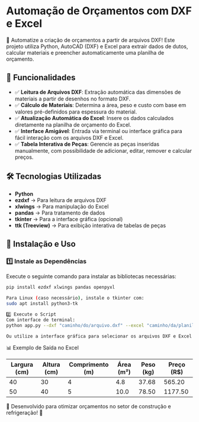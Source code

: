 # Automação de Orçamentos com DXF e Excel

🚀 Automatize a criação de orçamentos a partir de arquivos DXF! Este projeto utiliza Python, AutoCAD (DXF) e Excel para extrair dados de dutos, calcular materiais e preencher automaticamente uma planilha de orçamento.

## 📌 Funcionalidades
- ✅ **Leitura de Arquivos DXF**: Extração automática das dimensões de materiais a partir de desenhos no formato DXF.
- ✅ **Cálculo de Materiais**: Determina a área, peso e custo com base em valores pré-definidos para espessura do material.
- ✅ **Atualização Automática do Excel**: Insere os dados calculados diretamente na planilha de orçamento do Excel.
- ✅ **Interface Amigável**: Entrada via terminal ou interface gráfica para fácil interação com os arquivos DXF e Excel.
- ✅ **Tabela Interativa de Peças**: Gerencie as peças inseridas manualmente, com possibilidade de adicionar, editar, remover e calcular preços.

## 🛠 Tecnologias Utilizadas
- **Python**
- **ezdxf** → Para leitura de arquivos DXF
- **xlwings** → Para manipulação do Excel
- **pandas** → Para tratamento de dados
- **tkinter** → Para a interface gráfica (opcional)
- **ttk (Treeview)** → Para exibição interativa de tabelas de peças

## 🚀 Instalação e Uso

### 1️⃣ Instale as Dependências

Execute o seguinte comando para instalar as bibliotecas necessárias:

```bash
pip install ezdxf xlwings pandas openpyxl

Para Linux (caso necessário), instale o tkinter com:
sudo apt install python3-tk

2️⃣ Execute o Script
Com interface de terminal:
python app.py --dxf "caminho/do/arquivo.dxf" --excel "caminho/da/planilha.xlsx"

Ou utilize a interface gráfica para selecionar os arquivos DXF e Excel diretamente.

```

📊 Exemplo de Saída no Excel

| Largura (cm) | Altura (cm) | Comprimento (m) | Área (m²) | Peso (kg) | Preço (R$) |
 |-------------|-------------|----------------|-----------|-----------|-----------|
 | 40         | 30         | 4              | 4.8       | 37.68     | 565.20    |
 | 50         | 40         | 5              | 10.0      | 78.50     | 1177.50   

👷 Desenvolvido para otimizar orçamentos no setor de construção e refrigeração! 🚀

